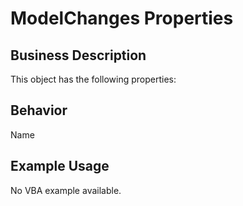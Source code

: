 # ModelChanges Properties

## Business Description
This object has the following properties:

## Behavior
Name

## Example Usage
No VBA example available.